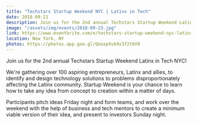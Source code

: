 ```yaml
---
title: "Techstars Startup Weekend NYC | Latinx in Tech"
date: 2018-09-21
description: Join us for the 2nd annual Techstars Startup Weekend Latinx in Tech NYC!
image: "/assets/img/events/2018-09-23.jpg"
link: https://www.eventbrite.com/e/techstars-startup-weekend-nyc-latinx-in-tech-tickets-48652017494?discount=website#
location: New York, NY
photos: https://photos.app.goo.gl/QooxpXvb9s3f2t6V9
---
```


Join us for the 2nd annual Techstars Startup Weekend Latinx in Tech NYC!

We're gathering over 100 aspiring entrepreneurs, Latinx and allies, to identify and design technology solutions to problems disproportionately affecting the Latinx community. Startup Weekend is your chance to learn how to take any idea from concept to creation within a matter of days.

Participants pitch ideas Friday night and form teams, and work over the weekend with the help of business and tech mentors to create a minimum viable version of their idea, and present to investors Sunday night.
